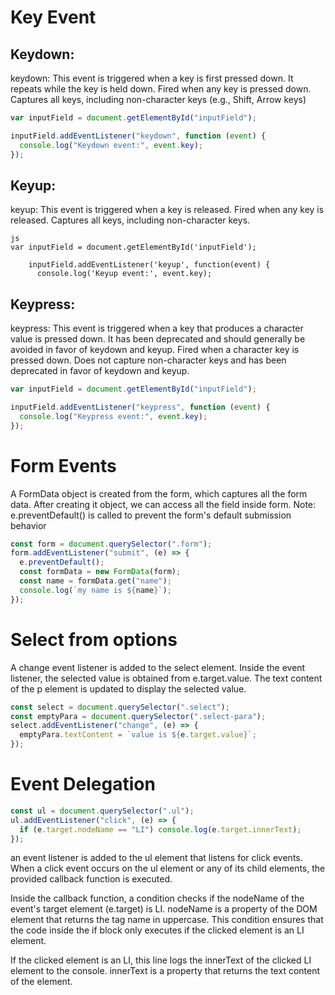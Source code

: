 # Key Event

## Keydown:

keydown: This event is triggered when a key is first pressed down. It repeats while the key is held down.
Fired when any key is pressed down. Captures all keys, including non-character keys (e.g., Shift, Arrow keys)

```js
var inputField = document.getElementById("inputField");

inputField.addEventListener("keydown", function (event) {
  console.log("Keydown event:", event.key);
});
```

## Keyup:

keyup: This event is triggered when a key is released. Fired when any key is released. Captures all keys, including non-character keys.

```
js
var inputField = document.getElementById('inputField');

    inputField.addEventListener('keyup', function(event) {
      console.log('Keyup event:', event.key);
```

## Keypress:

keypress: This event is triggered when a key that produces a character value is pressed down. It has been deprecated and should generally be avoided in favor of keydown and keyup. Fired when a character key is pressed down. Does not capture non-character keys and has been deprecated in favor of keydown and keyup.

```js
var inputField = document.getElementById("inputField");

inputField.addEventListener("keypress", function (event) {
  console.log("Keypress event:", event.key);
});
```

# Form Events

A FormData object is created from the form, which captures all the form data. After creating it object, we can access all the field inside form. Note: e.preventDefault() is called to prevent the form's default submission behavior

```js
const form = document.querySelector(".form");
form.addEventListener("submit", (e) => {
  e.preventDefault();
  const formData = new FormData(form);
  const name = formData.get("name");
  console.log(`my name is ${name}`);
});
```

# Select from options

A change event listener is added to the select element.
Inside the event listener, the selected value is obtained from e.target.value.
The text content of the p element is updated to display the selected value.

```js
const select = document.querySelector(".select");
const emptyPara = document.querySelector(".select-para");
select.addEventListener("change", (e) => {
  emptyPara.textContent = `value is ${e.target.value}`;
});
```

# Event Delegation

```js
const ul = document.querySelector(".ul");
ul.addEventListener("click", (e) => {
  if (e.target.nodeName == "LI") console.log(e.target.innerText);
});
```

an event listener is added to the ul element that listens for click events. When a click event occurs on the ul element or any of its child elements, the provided callback function is executed.

Inside the callback function, a condition checks if the nodeName of the event's target element (e.target) is LI. nodeName is a property of the DOM element that returns the tag name in uppercase. This condition ensures that the code inside the if block only executes if the clicked element is an LI element.

If the clicked element is an LI, this line logs the innerText of the clicked LI element to the console. innerText is a property that returns the text content of the element.
